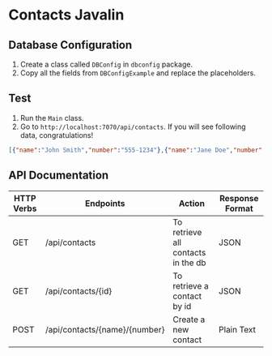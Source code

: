 # Contacts Javalin

## Database Configuration

1. Create a class called `DBConfig` in `dbconfig` package.
2. Copy all the fields from `DBConfigExample` and replace the placeholders.

## Test

1. Run the `Main` class.
2. Go to `http://localhost:7070/api/contacts`. If you will see following data, congratulations!

```json
[{"name":"John Smith","number":"555-1234"},{"name":"Jane Doe","number":"555-5678"},{"name":"Bob Johnson","number":"555-9012"}]
```

## API Documentation

| HTTP Verbs | Endpoints                     | Action                             | Response Format |
| ---------- | ----------------------------- | ---------------------------------- | --------------- |
| GET        | /api/contacts                 | To retrieve all contacts in the db | JSON            |
| GET        | /api/contacts/{id}            | To retrieve a contact by id        | JSON            |
| POST       | /api/contacts/{name}/{number} | Create a new contact               | Plain Text      |

